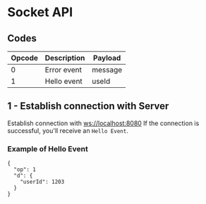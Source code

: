 # Socket API
## Codes
| Opcode | Description | Payload |
| ------ | ----------- | ------- |
| 0 | Error event | message |
| 1 | Hello event | useId |

## 1 - Establish connection with Server
Establish connection with [ws://localhost:8080](ws://localhost:8080)
If the connection is successful, you'll receive an `Hello Event`.

### Example of Hello Event
```
{
  "op": 1
  "d": {
    "userId": 1203
  }
}
```